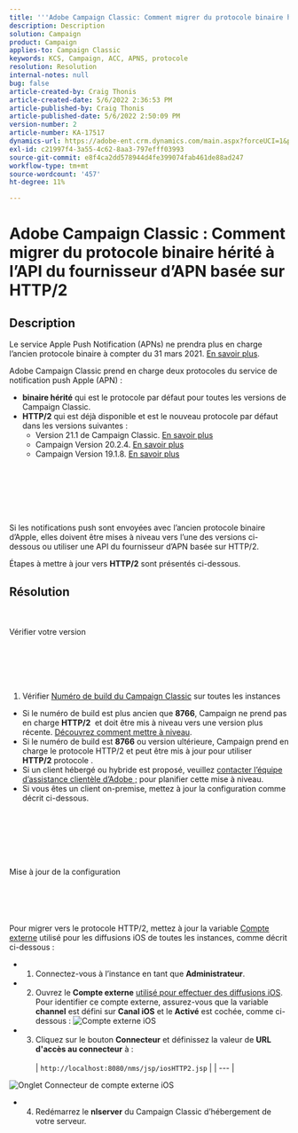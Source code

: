 ```yaml
---
title: '''Adobe Campaign Classic: Comment migrer du protocole binaire hérité vers l’API du fournisseur d’APN basée sur HTTP/2'
description: Description
solution: Campaign
product: Campaign
applies-to: Campaign Classic
keywords: KCS, Campaign, ACC, APNS, protocole
resolution: Resolution
internal-notes: null
bug: false
article-created-by: Craig Thonis
article-created-date: 5/6/2022 2:36:53 PM
article-published-by: Craig Thonis
article-published-date: 5/6/2022 2:50:09 PM
version-number: 2
article-number: KA-17517
dynamics-url: https://adobe-ent.crm.dynamics.com/main.aspx?forceUCI=1&pagetype=entityrecord&etn=knowledgearticle&id=37355bf2-49cd-ec11-a7b5-6045bd00d4f5
exl-id: c21997f4-3a55-4c62-8aa3-797efff03993
source-git-commit: e8f4ca2dd578944d4fe399074fab461de88ad247
workflow-type: tm+mt
source-wordcount: '457'
ht-degree: 11%

---
```


# Adobe Campaign Classic : Comment migrer du protocole binaire hérité à l’API du fournisseur d’APN basée sur HTTP/2

## Description


Le service Apple Push Notification (APNs) ne prendra plus en charge l’ancien protocole binaire à compter du 31 mars 2021. [En savoir plus](https://developer.apple.com/news/?id=c88acm2b).

Adobe Campaign Classic prend en charge deux protocoles du service de notification push Apple (APN) :

- <b>binaire hérité</b> qui est le protocole par défaut pour toutes les versions de Campaign Classic.
- <b>HTTP/2</b> qui est déjà disponible et est le nouveau protocole par défaut dans les versions suivantes : 
   - Version 21.1 de Campaign Classic. [En savoir plus](https://experienceleague.adobe.com/docs/campaign-classic/using/release-notes/gs-release/gold-standard.html)
   - Campaign Version 20.2.4. [En savoir plus](https://experienceleague.adobe.com/docs/campaign-classic/using/release-notes/previous-releases/release--20-2.html?lang=en#release-notes)
   - Campaign Version 19.1.8. [En savoir plus](https://experienceleague.adobe.com/docs/campaign-classic/using/release-notes/previous-releases/release--19-1.html?lang=en#release-19-1-8-build-9039)

<br><br><br><br> <br><br>
Si les notifications push sont envoyées avec l’ancien protocole binaire d’Apple, elles doivent être mises à niveau vers l’une des versions ci-dessous ou utiliser une API du fournisseur d’APN basée sur HTTP/2.

Étapes à mettre à jour vers <b>HTTP/2</b> sont présentés ci-dessous.


## Résolution

<br><br>Vérifier votre version<br><br><br><br> <br><br>
1) Vérifier [Numéro de build du Campaign Classic](https://docs.adobe.com/content/help/en/campaign-classic/using/getting-started/starting-with-adobe-campaign/launching-adobe-campaign.html#getting-your-campaign-version) sur toutes les instances

- Si le numéro de build est plus ancien que <b>8766</b>, Campaign ne prend pas en charge <b>HTTP/2</b>  et doit être mis à niveau vers une version plus récente. [Découvrez comment mettre à niveau](https://helpx.adobe.com/fr/campaign/kb/acc-build-upgrade.html).
- Si le numéro de build est <b>8766</b> ou version ultérieure, Campaign prend en charge le protocole HTTP/2 et peut être mis à jour pour utiliser <b>HTTP/2</b> protocole .
- Si un client hébergé ou hybride est proposé, veuillez [contacter l’équipe d’assistance clientèle d’Adobe ;](https://docs.adobe.com/content/help/en/customer-one/using/home.html) pour planifier cette mise à niveau.
- Si vous êtes un client on-premise, mettez à jour la configuration comme décrit ci-dessous.

<br><br><br><br> <br><br>Mise à jour de la configuration<br><br><br><br> <br><br>
Pour migrer vers le protocole HTTP/2, mettez à jour la variable [Compte externe](https://docs.adobe.com/content/help/en/campaign-classic/using/getting-started/administration-basics/external-accounts.html) utilisé pour les diffusions iOS de toutes les instances, comme décrit ci-dessous :

- 
   1) Connectez-vous à l’instance en tant que <b>Administrateur</b>.


- 
   2) Ouvrez le <b>Compte externe</b> [utilisé pour effectuer des diffusions iOS](https://experienceleague.adobe.com/docs/campaign-classic/using/sending-messages/sending-push-notifications/configure-the-mobile-app/configuring-the-mobile-application.html?lang=fr). Pour identifier ce compte externe, assurez-vous que la variable <b>channel</b> est défini sur <b>Canal iOS</b> et le <b>Activé</b> est cochée, comme ci-dessous :
      ![Compte externe iOS](https://helpx.adobe.com/content/dam/help/en/campaign/kb/migrate-to-http2/jcr_content/main-pars/procedure/proc_par/step_1/step_par/image/iOS-ext-account.png "iOS-ext-account")


- 
   3) Cliquez sur le bouton <b>Connecteur</b> et définissez la valeur de <b>URL d&#39;accès au connecteur</b> à :
      <br> <br>
   | `http://localhost:8080/nms/jsp/iosHTTP2.jsp` |
   | --- |

![Onglet Connecteur de compte externe iOS](https://helpx.adobe.com/content/dam/help/en/campaign/kb/migrate-to-http2/jcr_content/main-pars/procedure/proc_par/step/step_par/image/iOs-ext-account-connector.png "iOS-ext-account-connector")


- 
   4) Redémarrez le <b>nlserver</b> du Campaign Classic d’hébergement de votre serveur.

